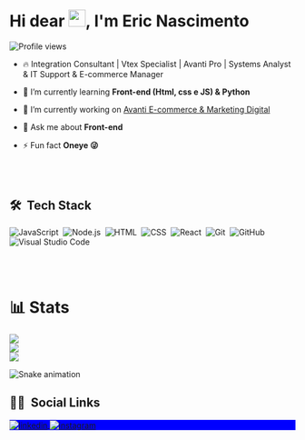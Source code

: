 <h1 align="left">Hi dear <img src="https://raw.githubusercontent.com/kaueMarques/kaueMarques/master/hi.gif"
        width="30px">, I'm Eric Nascimento</h1>
<p align="left"> <img src="https://komarev.com/ghpvc/?username=ericnascimento4k&color=yellow" alt="Profile views" /> </p>

- 🔥 Integration Consultant | Vtex Specialist | Avanti Pro | Systems Analyst & IT Support & E-commerce Manager

- 🌱 I’m currently learning **Front-end (Html, css e JS) & Python**

- 🔭 I’m currently working on [Avanti E-commerce & Marketing Digital](https://penseavanti.com.br/ecommerce/)

- 💬 Ask me about **Front-end**

- ⚡ Fun fact **Oneye 😜**

<br><br>

## 🛠 &nbsp;Tech Stack

![JavaScript](https://img.shields.io/badge/-JavaScript-05122A?style=flat&logo=javascript)&nbsp;
![Node.js](https://img.shields.io/badge/-Node.js-05122A?style=flat&logo=node.js)&nbsp;
![HTML](https://img.shields.io/badge/-HTML-05122A?style=flat&logo=HTML5)&nbsp;
![CSS](https://img.shields.io/badge/-CSS-05122A?style=flat&logo=CSS3&logoColor=1572B6)&nbsp;
![React](https://img.shields.io/badge/-React-05122A?style=flat&logo=react)&nbsp;
![Git](https://img.shields.io/badge/-Git-05122A?style=flat&logo=git)&nbsp;
![GitHub](https://img.shields.io/badge/-GitHub-05122A?style=flat&logo=github)&nbsp;
![Visual Studio Code](https://img.shields.io/badge/-Visual%20Studio%20Code-05122A?style=flat&logo=visual-studio-code&logoColor=007ACC)&nbsp;

<br><br>

# 📊 Stats
![](https://github-readme-stats.vercel.app/api?username=ericnascimentoyt&theme=prussian&hide_border=true&include_all_commits=false&count_private=false)<br/>
![](https://github-readme-streak-stats.herokuapp.com/?user=ericnascimentoyt&theme=prussian&hide_border=true)<br/>
![](https://github-readme-stats.vercel.app/api/top-langs/?username=ericnascimentoyt&theme=prussian&hide_border=true&include_all_commits=false&count_private=false&layout=compact)

![Snake animation](https://github.com/codethi/codethi/blob/output/github-contribution-grid-snake.svg)


## 👨🏽 &nbsp;Social Links

<p align="left" style="background:blue">
<a href="https://linkedin.com/in/ericnascimentoyt/" target="_blank">
  <img align="center" src="https://img.shields.io/badge/-ericnascimentoyt-05122A?style=flat&logo=linkedin" alt="linkedin"/>
</a>
<a href="https://instagram.com/ericnascimentoyt" target="_blank">
 <img align="center" src="https://img.shields.io/badge/-ericnascimentoyt-05122A?style=flat&logo=instagram" alt="instagram"/>
</a>
</p>

<!--
**ericnascimentoyt/ericnascimentoyt** is a ✨ _special_ ✨ repository because its `README.md` (this file) appears on your GitHub profile.

Here are some ideas to get you started:

- 🔭 I’m currently working on ...
- 🌱 I’m currently learning ...
- 👯 I’m looking to collaborate on ...
- 🤔 I’m looking for help with ...
- 💬 Ask me about ...
- 📫 How to reach me: ...
- 😄 Pronouns: ...
- ⚡ Fun fact: ...
-->

